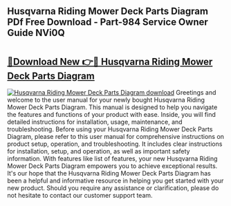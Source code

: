 ## Husqvarna Riding Mower Deck Parts Diagram PDf Free Download - Part-984 Service Owner Guide NVi0Q

# <h2><a href="http://dfhkjo6.blite.top/?on=Husqvarna+Riding+Mower+Deck+Parts+Diagram">🔗Download New 👉🔴 Husqvarna Riding Mower Deck Parts Diagram</a></h2>

[![Husqvarna Riding Mower Deck Parts Diagram download](https://i.imgur.com/lujVjoI.png)](http://dfhkjo6.blite.top/?on=Husqvarna+Riding+Mower+Deck+Parts+Diagram)
Greetings and welcome to the user manual for your newly bought Husqvarna Riding Mower Deck Parts Diagram. This manual is designed to help you navigate the features and functions of your product with ease. Inside, you will find detailed instructions for installation, usage, maintenance, and troubleshooting. Before using your Husqvarna Riding Mower Deck Parts Diagram, please refer to this user manual for comprehensive instructions on product setup, operation, and troubleshooting. It includes clear instructions for installation, setup, and operation, as well as important safety information. With features like list of features, your new Husqvarna Riding Mower Deck Parts Diagram empowers you to achieve exceptional results. It's our hope that the Husqvarna Riding Mower Deck Parts Diagram has been a helpful and informative resource in helping you get started with your new product. Should you require any assistance or clarification, please do not hesitate to contact our customer support team.
